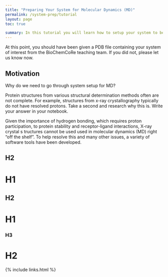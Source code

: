 ```yaml
---
title: "Preparing Your System for Molecular Dynamics (MD)"
permalink: /system-prep/tutorial
layout: page
toc: true

summary: In this tutorial you will learn how to setup your system to begin running molecular dynamics in Amber. As a part of this tutorial you will be introduced to the use of Schrödinger's Maestro software for protein preparation followed by parameterization using AmberTools Antechamber.
---
```





At this point, you should
have been given a PDB file containing your system of interest from the
BioChemCoRe teaching team. If you did not, please let us know now.

## Motivation

Why do we need to go through system setup for MD?

Protein structures from various structural determination methods often are not
complete. For example, structures from x-ray crystallography typically do not
have resolved protons. Take a second and research why this is. Write your
answer in your notebook.

Given the importance of hydrogen bonding, which requires proton participation,
to protein stability and receptor-ligand interactions, X-ray crystal s
tructures cannot be used used in molecular dynamics (MD) right “off the
shelf”. To help resolve this and many other issues, a variety of software
tools have been developed.

## H2

# H1

## H2

# H1

### H3

# H2

{% include links.html %}